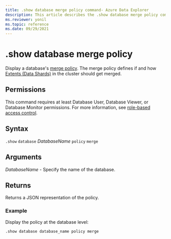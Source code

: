 ```yaml
---
title: .show database merge policy command- Azure Data Explorer
description: This article describes the .show database merge policy command in Azure Data Explorer.
ms.reviewer: yonil
ms.topic: reference
ms.date: 09/29/2021
---
```

# .show database merge policy

Display a database's [merge policy](mergepolicy.md). The merge policy defines if and how [Extents (Data Shards)](../management/extents-overview.md) in the cluster should get merged.

## Permissions

This command requires at least Database User, Database Viewer, or Database Monitor permissions. For more information, see [role-based access control](access-control/role-based-access-control.md).

## Syntax

`.show` `database` *DatabaseName* `policy` `merge` 

## Arguments

*DatabaseName* - Specify the name of the database.

## Returns

Returns a JSON representation of the policy.

### Example

Display the policy at the database level:

```kusto
.show database database_name policy merge 
```
